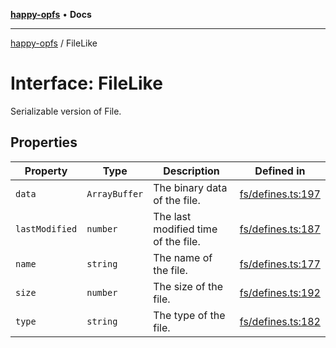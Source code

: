 [**happy-opfs**](../README.md) • **Docs**

***

[happy-opfs](../README.md) / FileLike

# Interface: FileLike

Serializable version of File.

## Properties

| Property | Type | Description | Defined in |
| ------ | ------ | ------ | ------ |
| `data` | `ArrayBuffer` | The binary data of the file. | [fs/defines.ts:197](https://github.com/JiangJie/happy-opfs/blob/1fc39add615fcd3c1ee38b13edeb0d38cd3481c4/src/fs/defines.ts#L197) |
| `lastModified` | `number` | The last modified time of the file. | [fs/defines.ts:187](https://github.com/JiangJie/happy-opfs/blob/1fc39add615fcd3c1ee38b13edeb0d38cd3481c4/src/fs/defines.ts#L187) |
| `name` | `string` | The name of the file. | [fs/defines.ts:177](https://github.com/JiangJie/happy-opfs/blob/1fc39add615fcd3c1ee38b13edeb0d38cd3481c4/src/fs/defines.ts#L177) |
| `size` | `number` | The size of the file. | [fs/defines.ts:192](https://github.com/JiangJie/happy-opfs/blob/1fc39add615fcd3c1ee38b13edeb0d38cd3481c4/src/fs/defines.ts#L192) |
| `type` | `string` | The type of the file. | [fs/defines.ts:182](https://github.com/JiangJie/happy-opfs/blob/1fc39add615fcd3c1ee38b13edeb0d38cd3481c4/src/fs/defines.ts#L182) |
